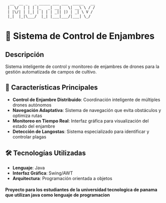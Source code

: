 ```
  __  __ _   _ _____ ___ ___  _____   __
 |  \/  | | | |_   _| __|   \| __\ \ / /
 | |\/| | |_| | | | | _|| |) | _| \ V / 
 |_|  |_|\___/  |_| |___|___/|___| \_/  
 ``` 

# 🚁 Sistema de Control de Enjambres

## Descripción
Sistema inteligente de control y monitoreo de enjambres de drones para la gestión automatizada de campos de cultivo.

## 🎯 Características Principales

- **Control de Enjambre Distribuido**: Coordinación inteligente de múltiples drones autónomos
- **Navegación Adaptativa**: Sistema de navegación que evita obstáculos y optimiza rutas
- **Monitoreo en Tiempo Real**: Interfaz gráfica para visualización del estado del enjambre
- **Detección de Langostas**: Sistema especializado para identificar y controlar plagas

## 🛠️ Tecnologías Utilizadas

- **Lenguaje**: Java
- **Interfaz Gráfica**: Swing/AWT
- **Arquitectura**: Programación orientada a objetos

#### Proyecto para los estudiantes de la universidad tecnologica de panama que utilizan java como lenguaje de programacion